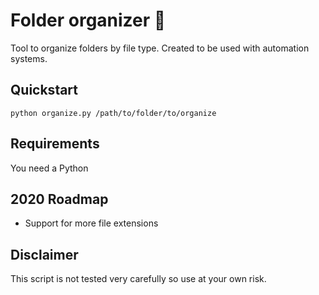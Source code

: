 # Folder organizer 📁

Tool to organize folders by file type. Created to be used with automation systems.

## Quickstart

```shell
python organize.py /path/to/folder/to/organize
```

## Requirements

You need a Python

## 2020 Roadmap

- Support for more file extensions

## Disclaimer

This script is not tested very carefully so use at your own risk.
